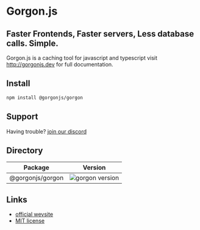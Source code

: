 # Gorgon.js

## Faster Frontends, Faster servers, Less database calls. Simple.

Gorgon.js is a caching tool for javascript and typescript visit http://gorgonjs.dev for full documentation.

## Install

```bash
npm install @gorgonjs/gorgon
```

## Support

Having trouble? [join our discord](https://discord.gg/54Z2GscCJr)

## Directory
| Package | Version |
|---------|---------|
|@gorgonjs/gorgon|![gorgon version](https://img.shields.io/npm/v/@gorgonjs/gorgon.svg?label=%20)|

## Links
- [official wevsite](http://gorgonjs.dev)
- [MIT license]('./LICENSE)
